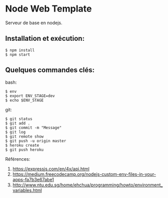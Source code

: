 # Node Web Template

Serveur de base en nodejs.

## Installation et exécution:
```
$ npm install
$ npm start
```

## Quelques commandes clés:

bash:
```
$ env
$ export ENV_STAGE=dev
$ echo $ENV_STAGE
```

git:
```
$ git status
$ git add .
$ git commit -m "Message"
$ git log
$ git remote show
$ git push -u origin master
$ heroku create
$ git push heroku
```

Références:
1. https://expressjs.com/en/4x/api.html
2. https://medium.freecodecamp.org/nodejs-custom-env-files-in-your-apps-fa7b3e67abe1
3. http://www.ntu.edu.sg/home/ehchua/programming/howto/environment_variables.html